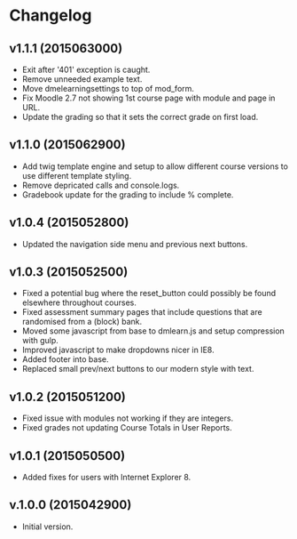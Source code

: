 # Changelog

## v1.1.1 (2015063000)
- Exit after '401' exception is caught.
- Remove unneeded example text.
- Move dmelearningsettings to top of mod_form.
- Fix Moodle 2.7 not showing 1st course page with module and page in URL.
- Update the grading so that it sets the correct grade on first load.

## v1.1.0 (2015062900)
- Add twig template engine and setup to allow different course versions to use different template styling.
- Remove depricated calls and console.logs.
- Gradebook update for the grading to include % complete.

## v1.0.4 (2015052800)
- Updated the navigation side menu and previous next buttons.

## v1.0.3 (2015052500)
- Fixed a potential bug where the reset_button could possibly be found elsewhere throughout courses.
- Fixed assessment summary pages that include questions that are randomised from a (block) bank.
- Moved some javascript from base to dmlearn.js and setup compression with gulp.
- Improved javascript to make dropdowns nicer in IE8.
- Added footer into base.
- Replaced small prev/next buttons to our modern style with text.

## v1.0.2 (2015051200)
- Fixed issue with modules not working if they are integers.
- Fixed grades not updating Course Totals in User Reports.

## v1.0.1 (2015050500)
- Added fixes for users with Internet Explorer 8.

## v.1.0.0 (2015042900)
- Initial version.